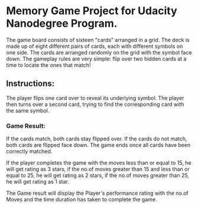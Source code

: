 # Memory Game Project for Udacity Nanodegree Program.

The game board consists of sixteen "cards" arranged in a grid. The deck is made up of eight different pairs of cards, each with different symbols on one side. The cards are arranged randomly on the grid with the symbol face down. The gameplay rules are very simple: flip over two hidden cards at a time to locate the ones that match!

## Instructions:

The player flips one card over to reveal its underlying symbol.
The player then turns over a second card, trying to find the corresponding card with the same symbol.

### Game Result:

If the cards match, both cards stay flipped over.
If the cards do not match, both cards are flipped face down.
The game ends once all cards have been correctly matched.

If the player completes the game with the moves less than or equal to 15, he will get rating as 3 stars, if the no.of moves greater than 15 and less than or equal to 25, he will get rating as 2 stars, if the no.of moves greater than 25, he will get rating as 1 star.

The Game result will display the Player's performance rating with the no.of Moves and the time duration has taken to complete the game.